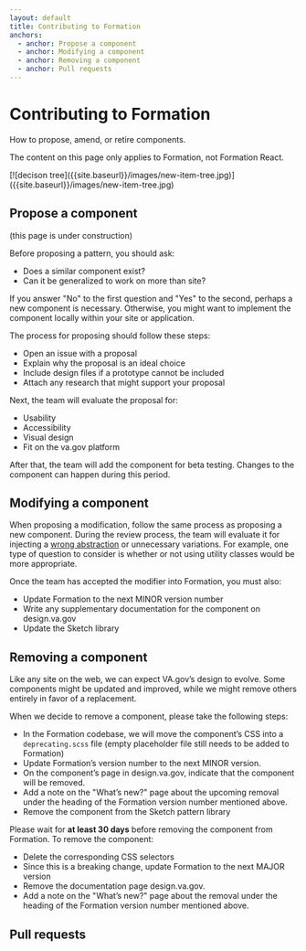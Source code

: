 ```yaml
---
layout: default
title: Contributing to Formation
anchors:
  - anchor: Propose a component
  - anchor: Modifying a component
  - anchor: Removing a component
  - anchor: Pull requests
---
```


# Contributing to Formation

<div class="va-introtext">
How to propose, amend, or retire components.
</div>

The content on this page only applies to Formation, not Formation React.

<div markdown="1">
[![decison tree]({{site.baseurl}}/images/new-item-tree.jpg)]({{site.baseurl}}/images/new-item-tree.jpg)
</div>

## Propose a component

(this page is under construction)

Before proposing a pattern, you should ask:

- Does a similar component exist?
- Can it be generalized to work on more than site?

If you answer "No" to the first question and "Yes" to the second, perhaps a new component is necessary. Otherwise, you might want to implement the component locally within your site or application.

The process for proposing should follow these steps:
- Open an issue with a proposal
- Explain why the proposal is an ideal choice
- Include design files if a prototype cannot be included
- Attach any research that might support your proposal

Next, the team will evaluate the proposal for:
- Usability
- Accessibility
- Visual design
- Fit on the va.gov platform

After that, the team will add the component for beta testing.  Changes to the component can happen during this period.

## Modifying a component

When proposing a modification, follow the same process as proposing a new component. During the review process, the team will evaluate it for injecting a [wrong abstraction](https://www.sandimetz.com/blog/2016/1/20/the-wrong-abstraction?duplication) or unnecessary variations. For example, one type of question to consider is whether or not using utility classes would be more appropriate.

Once the team has accepted the modifier into Formation, you must also:
- Update Formation to the next MINOR version number
- Write any supplementary  documentation for the component on design.va.gov
- Update the Sketch library

## Removing a component

Like any site on the web, we can expect VA.gov’s design to evolve. Some components might be updated and improved, while we might remove others entirely in favor of a replacement.

When we decide to remove a component, please take the following steps:
- In the Formation codebase, we will move the component’s CSS into a `deprecating.scss` file (empty placeholder file still needs to be added to Formation)
- Update Formation’s version number to the next MINOR version.
- On the component’s page in design.va.gov, indicate that the component will be removed.
- Add a note on the "What’s new?" page about the upcoming removal under the heading of the Formation version number mentioned above.
- Remove the component from the Sketch pattern library

 Please wait for **at least 30 days** before removing the component from Formation. To remove the component:
- Delete the corresponding CSS selectors
- Since this is a breaking change, update Formation to the next MAJOR version
- Remove the documentation page design.va.gov.
- Add a note on the "What’s new?" page about the removal under the heading of the Formation version number mentioned above.

## Pull requests